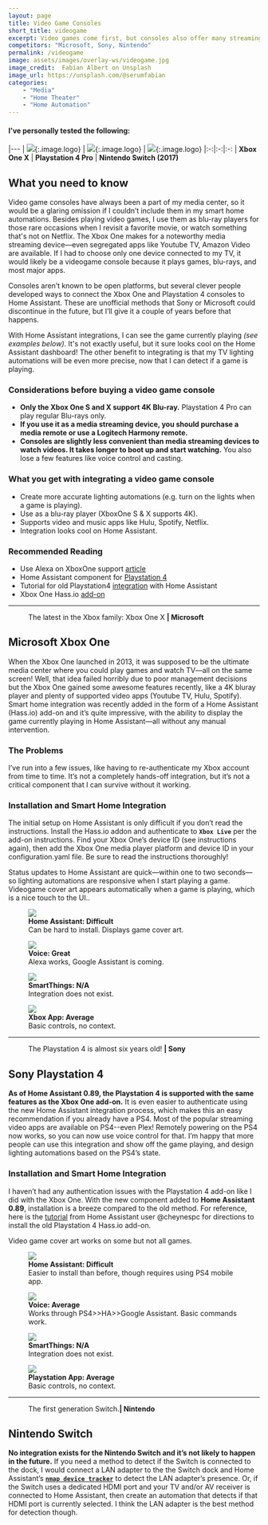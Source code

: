 ```yaml
---
layout: page
title: Video Game Consoles
short_title: videogame
excerpt: Video games come first, but consoles also offer many streaming media services, as well as Blu-ray playback.
competitors: "Microsoft, Sony, Nintendo"
permalink: /videogame
image: assets/images/overlay-ws/videogame.jpg
image_credit:  Fabian Albert on Unsplash
image_url: https://unsplash.com/@serumfabian
categories: 
    - "Media"
    - "Home Theater"
    - "Home Automation"
---
```


<!--more-->

#### I've personally tested the following:

|---
| ![](assets\images\logo\xboxone.png){:.image.logo} |  ![](assets\images\logo\sony-ps4.png){:.image.logo} | ![](assets\images\logo\nintendo.png){:.image.logo} 
|:-:|:-:|:-:
| **Xbox One X** | **Playstation 4 Pro** | **Nintendo Switch (2017)** 


## What you need to know

Video game consoles have always been a part of my media center, so it would be a glaring omission if I couldn’t include them in my smart home automations. Besides playing video games, I use them as blu-ray players for those rare occasions when I revisit a favorite movie, or watch something that's not on Netflix. The Xbox One makes for a noteworthy media streaming device—even segregated apps like Youtube TV, Amazon Video are available. If I had to choose only one device connected to my TV, it would likely be a videogame console because it plays games, blu-rays, and most major apps.

Consoles aren’t known to be open platforms, but several clever people developed ways to connect the Xbox One and Playstation 4 consoles to Home Assistant. These are unofficial methods that Sony or Microsoft could discontinue in the future, but I’ll give it a couple of years before that happens.

With Home Assistant integrations, I can see the game currently playing *(see examples below)*. It's not exactly useful, but it sure looks cool on the Home Assistant dashboard! The other benefit to integrating is that my TV lighting automations will be even more precise, now that I can detect if a game is playing.

### Considerations before buying a video game console

<ul class="alt">
  <li><strong>Only the Xbox One S and X support 4K Blu-ray.</strong> Playstation 4 Pro can play regular Blu-rays only.</li>
  <li><strong>If you use it as a media streaming device, you should purchase a media remote or use a Logitech Harmony remote.</strong></li>
  <li><strong>Consoles are slightly less convenient than media streaming devices to watch videos. It takes longer to boot up and start watching.</strong> You also lose a few features like voice control and casting. </li>
</ul>

### What you get with integrating a video game console

<ul class="alt">
  <li>Create more accurate lighting automations (e.g. turn on the lights when a game is playing).</li>
  <li>Use as a blu-ray player (XboxOne S & X supports 4K).</li>
  <li>Supports video and music apps like Hulu, Spotify, Netflix.</li>
  <li>Integration looks cool on Home Assistant.</li>
</ul>

### Recommended Reading
<ul class="alt">
  <li>Use Alexa on XboxOne support <a href="https://support.xbox.com/en-US/xbox-one/voice-and-digital-assistants/set-up-alexa-as-digital-assistant-xbox-one">article</a></li>
  <li>Home Assistant component for  <a href="https://www.home-assistant.io/components/ps4/">Playstation 4</a></li>
  <li>Tutorial for old Playstation4 <a href="https://community.home-assistant.io/t/playstation-4-ps4-custom-component/16974/207?u=dwinnn">integration</a> with Home Assistant</li>
  <li>Xbox One Hass.io <a href="https://github.com/hunterjm/hassio-addons">add-on</a></li>
</ul>

<!-- Product Review section -->
<hr class="minor" />

<figure class="align-left">
 <img src="assets\images\product-photo\xboxone.png" alt=""/>
 <figcaption>
The latest in the Xbox family: Xbox One X <strong>|  Microsoft</strong>
 </figcaption>
</figure>

## Microsoft Xbox One

When the Xbox One launched in 2013, it was supposed to be the ultimate media center where you could play games and watch TV—all on the same screen! Well, that idea failed horribly due to poor management decisions but the Xbox One gained some awesome features recently, like a 4K bluray player and plenty of supported video apps (Youtube TV, Hulu, Spotify). Smart home integration was recently added in the form of a Home Assistant (Hass.io) add-on and it’s quite impressive, with the ability to display the game currently playing in Home Assistant—all without any manual intervention. 

### The Problems

I’ve run into a few issues, like having to re-authenticate my Xbox account from time to time. It’s not a completely hands-off integration, but it’s not a critical component that I can survive without it working. 

### Installation and Smart Home Integration

The initial setup on Home Assistant is only difficult if you don’t read the instructions.  Install the Hass.io addon and authenticate to **``Xbox Live``** per the add-on instructions. Find your Xbox One’s device ID (see instructions again), then add the Xbox One media player platform and device ID in your configuration.yaml file. Be sure to read the instructions thoroughly!

Status updates to Home Assistant are quick—within one to two seconds—so lighting automations are responsive when I start playing a game. Videogame cover art appears automatically when a game is playing, which is a nice touch to the UI..

<div class="row">
	<!-- Break -->
	<div class="6u 12u$(medium)">
	  <figure class="fourthtest">
        <img src="assets/images/integrations/xboxone-ha.gif" />
        <figcaption>
          <strong>Home Assistant: Difficult</strong><br>Can be hard to install. Displays game cover art.
        </figcaption>
      </figure>
	</div>
	<div class="6u 12u$(medium)">
      <figure class="fourthtest">
       <img src="assets/images/integrations/amazon-echo.jpg" />
       <figcaption>
         <strong>Voice: Great</strong><br>Alexa works,  Google Assistant is coming.
       </figcaption>
      </figure>
	</div>
</div>

<div class="row">
	<!-- Break -->
	<div class="6u 12u$(medium)">
      <figure class="fourthtest">
      <img src="assets/images/integrations/na.png"  />
      <figcaption>
        <strong>SmartThings: N/A</strong><br>Integration does not exist.
      </figcaption>
      </figure>
	</div>
	<div class="6u 12u$(medium)">
      <figure class="fourthtest">
       <img src="assets/images/integrations/xboxone-app.png" />
       <figcaption>
         <strong>Xbox App: Average</strong><br>Basic controls, no context.
       </figcaption>
      </figure>
	</div>
</div>

<!-- Product Review section -->
<hr class="minor" />

<figure class="align-left">
 <img src="assets\images\product-photo\playstation4.png" alt=""/>
 <figcaption>
The Playstation 4 is almost six years old! <strong>|  Sony</strong>
 </figcaption>
</figure>

## Sony Playstation 4

**As of Home Assistant 0.89, the Playstation 4 is supported with the same features as the Xbox One add-on.** It is even easier to authenticate using the new Home Assistant integration process, which makes this an easy recommendation if you already have a PS4. Most of the popular streaming video apps are available on PS4--even Plex! Remotely powering on the PS4 now works, so you can now use voice control for that. I’m happy that more people can use this integration and show off the game playing, and design lighting automations based on the PS4’s state.

### Installation and Smart Home Integration

I haven’t had any authentication issues with the Playstation 4 add-on like I did with the Xbox One. With the new component added to **Home Assistant 0.89**, installation is a breeze compared to the old method. For reference, here is the <a href="https://community.home-assistant.io/t/playstation-4-ps4-custom-component/16974/207?u=dwinnn">tutorial</a> from Home Assistant user @cheynespc for directions to install the old Playstation 4 Hass.io add-on.

Video game cover art works on some but not all games. 

<div class="row">
	<!-- Break -->
	<div class="6u 12u$(medium)">
	  <figure class="fourthtest">
        <img src="assets/images/integrations/playstation4-ha.gif" />
        <figcaption>
          <strong>Home Assistant: Difficult</strong><br>Easier to install than before, though requires using PS4 mobile app.
        </figcaption>
      </figure>
	</div>
	<div class="6u 12u$(medium)">
      <figure class="fourthtest">
       <img src="assets/images/integrations/google-home.png" />
         <figcaption>
           <strong>Voice: Average</strong><br> Works through PS4>>HA>>Google Assistant. Basic commands work.
         </figcaption>
      </figure>
	</div>
</div>

<div class="row">
	<!-- Break -->
	<div class="6u 12u$(medium)">
      <figure class="fourthtest">
      <img src="assets/images/integrations/na.png"  />
      <figcaption>
        <strong>SmartThings: N/A</strong><br>Integration does not exist.
      </figcaption>
      </figure>
	</div>
	<div class="6u 12u$(medium)">
      <figure class="fourthtest">
       <img src="assets/images/integrations/playstation4-app.png" />
       <figcaption>
         <strong>Playstation App: Average</strong><br>Basic controls, no context.
       </figcaption>
      </figure>
	</div>
</div>

<!-- Product Review section -->
<hr class="minor" />

<figure class="align-left">
 <img src="assets\images\product-photo\nintendo-switch.jpg" alt=""/>
 <figcaption>
   The first generation Switch.<strong>|  Nintendo</strong>
 </figcaption>
</figure>

## Nintendo Switch

**No integration exists for the Nintendo Switch and it’s not likely to happen in the future.** If you need a method to detect if the Switch is connected to the dock, I would connect a LAN adapter to the the Switch dock and Home Assistant’s [**``nmap device tracker``**](https://www.home-assistant.io/components/nmap_tracker/) to detect the LAN adapter’s presence. Or, if the Switch uses a dedicated HDMI port and your TV and/or AV receiver is connected to Home Assistant, then create an automation that detects if that HDMI port is currently selected. I think the LAN adapter is the best method for detection though.